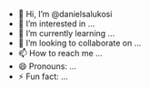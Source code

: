 - 👋 Hi, I’m @danielsalukosi
- 👀 I’m interested in ...
- 🌱 I’m currently learning ...
- 💞️ I’m looking to collaborate on ...
- 📫 How to reach me ...
- 😄 Pronouns: ...
- ⚡ Fun fact: ...

<!---
danielsalukosi/danielsalukosi is a ✨ special ✨ repository because its `README.md` (this file) appears on your GitHub profile.
You can click the Preview link to take a look at your changes.
--->
